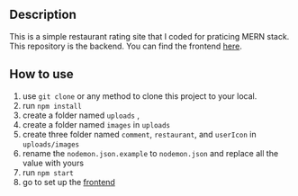 ## Description

This is a simple restaurant rating site that I coded for praticing MERN stack. 
This repository is the backend. You can find the frontend [here](https://github.com/elegant-george/GuruOne-frontend).

## How to use

1. use `git clone` or any method to clone this project to your local.
2. run `npm install`
3. create a folder named `uploads` ,
4. create a folder named `images` in `uploads`
5. create three folder named `comment`, `restaurant`, and `userIcon` in `uploads/images`
6. rename the `nodemon.json.example` to `nodemon.json` and replace all the value with yours
7. run `npm start`
8. go to set up the [frontend](https://github.com/elegant-george/Guruone-frontend)
